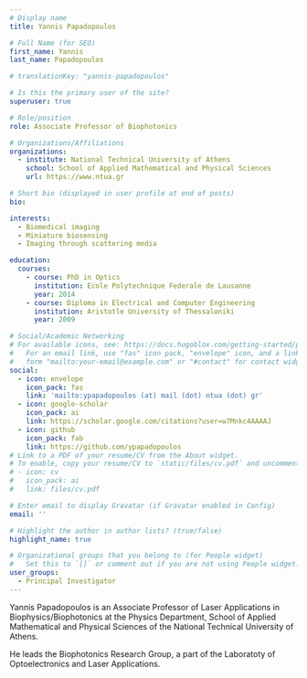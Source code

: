 ```yaml
---
# Display name
title: Yannis Papadopoulos

# Full Name (for SEO)
first_name: Yannis
last_name: Papadopoulos

# translationKey: "yannis-papadopoulos"

# Is this the primary user of the site?
superuser: true

# Role/position
role: Associate Professor of Biophotonics

# Organizations/Affiliations
organizations:
  - institute: National Technical University of Athens
    school: School of Applied Mathematical and Physical Sciences
    url: https://www.ntua.gr

# Short bio (displayed in user profile at end of posts)
bio: 

interests:
  - Biomedical imaging
  - Miniature biosensing
  - Imaging through scattering media

education:
  courses:
    - course: PhD in Optics
      institution: Ecole Polytechnique Federale de Lausanne
      year: 2014
    - course: Diploma in Electrical and Computer Engineering
      institution: Aristotle University of Thessaloniki
      year: 2009

# Social/Academic Networking
# For available icons, see: https://docs.hugoblox.com/getting-started/page-builder/#icons
#   For an email link, use "fas" icon pack, "envelope" icon, and a link in the
#   form "mailto:your-email@example.com" or "#contact" for contact widget.
social:
  - icon: envelope
    icon_pack: fas
    link: 'mailto:ypapadopoulos (at) mail (dot) ntua (dot) gr'
  - icon: google-scholar
    icon_pack: ai
    link: https://scholar.google.com/citations?user=w7Mnkc4AAAAJ
  - icon: github
    icon_pack: fab
    link: https://github.com/ypapadopoulos
# Link to a PDF of your resume/CV from the About widget.
# To enable, copy your resume/CV to `static/files/cv.pdf` and uncomment the lines below.
# - icon: cv
#   icon_pack: ai
#   link: files/cv.pdf

# Enter email to display Gravatar (if Gravatar enabled in Config)
email: ''

# Highlight the author in author lists? (true/false)
highlight_name: true

# Organizational groups that you belong to (for People widget)
#   Set this to `[]` or comment out if you are not using People widget.
user_groups:
  - Principal Investigator
---
```


Yannis Papadopoulos is an Associate Professor of Laser Applications in Biophysics/Biophotonics at the Physics Department, School of Applied Mathematical and Physical Sciences of the National Technical University of Athens. 

He leads the Biophotonics Research Group, a part of the Laboratoty of Optoelectronics and Laser Applications.